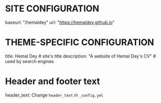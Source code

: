 # SITE CONFIGURATION
baseurl: "/hemaldey"
url: "https://hemaldey.github.io"

# THEME-SPECIFIC CONFIGURATION
title: Hemal Dey                                    # site's title
description: "A website of Hemal Dey's CV"      # used by search engines
# Header and footer text
header_text: Change <code>header_text</code> in <code>_config.yml</code> 
